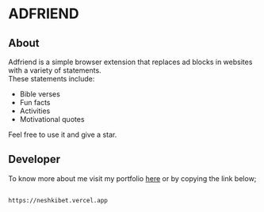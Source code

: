 # ADFRIEND  

## About  
Adfriend is a simple browser extension that replaces ad blocks in websites with a variety of statements.  
These statements include:  
* Bible verses  
* Fun facts  
* Activities  
* Motivational quotes  

Feel free to use it and give a star.  

## Developer  
To know more about me visit my portfolio <a href="https://neshkibet.vercel.app" target="_blank" rel="noopener noreferrer">here</a> or by copying the link below;  
##
    https://neshkibet.vercel.app
##
